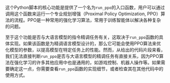 这个Python脚本的核心功能是提供了一个名为`run_ppo`的入口函数，用户可以通过调用这个函数来运行一个专业规划增强（Proximal Policy Optimization, PPO）算法的流程。PPO是一种常用的强化学习算法，常用于训练智能体以解决各种复杂的问题。

至于这个功能是否与大语言模型的指令精调任务有关，这取决于`run_ppo`函数的具体实现。如果该函数是为精调语言模型设计的，那么它可能会使用PPO算法来优化模型的参数，以提高模型在特定任务上的性能。然而，从给出的代码片段来看，我们无法直接判断`run_ppo`是否与大语言模型的精调任务有直接关系，因为PPO算法在强化学习的许多其他应用中也是通用的，如游戏控制、机器人操作等。如果需要确定这一点，你需要查看`run_ppo`函数的实现细节，或者检查其在其他代码中的使用方式。

